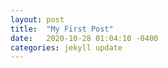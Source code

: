 ```yaml
---
layout: post
title:  "My First Post"
date:   2020-10-28 01:04:10 -0400
categories: jekyll update
---
```

